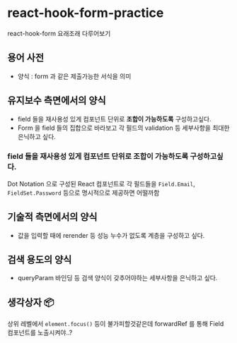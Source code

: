 # react-hook-form-practice
react-hook-form 요래조래 다루어보기

## 용어 사전

* 양식 : form 과 같은 제출가능한 서식을 의미

## 유지보수 측면에서의 양식

* field 들을 재사용성 있게 컴포넌트 단위로 **조합이 가능하도록** 구성하고싶다.
* Form 을 field 들의 집합으로 바라보고 각 필드의 validation 등 세부사항을 최대한 은닉하고 싶다.

### field 들을 재사용성 있게 컴포넌트 단위로 **조합이 가능하도록** 구성하고싶다.

Dot Notation 으로 구성된 React 컴포넌트로 각 필드들을 `Field.Email`, `FieldSet.Password` 등으로 명시적으로 제공하면 어떨까함

## 기술적 측면에서의 양식

* 값을 입력할 때에 rerender 등 성능 누수가 없도록 계층을 구성하고 싶다.

## 검색 용도의 양식

* queryParam 바인딩 등 검색 양식이 갖추어야하는 세부사항을 은닉하고 싶다.

## 생각상자 📦

상위 레벨에서 `element.focus()` 등이 불가피할것같은데 forwardRef 를 통해 Field 컴포넌트를 노출시켜야..?
